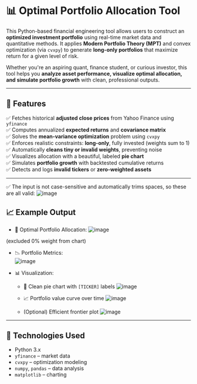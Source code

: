 # 📊 Optimal Portfolio Allocation Tool

This Python-based financial engineering tool allows users to construct an **optimized investment portfolio** using real-time market data and quantitative methods. It applies **Modern Portfolio Theory (MPT)** and convex optimization (via `cvxpy`) to generate **long-only portfolios** that maximize return for a given level of risk.

Whether you're an aspiring quant, finance student, or curious investor, this tool helps you **analyze asset performance, visualize optimal allocation, and simulate portfolio growth** with clean, professional outputs.

---

## 🔧 Features

✅ Fetches historical **adjusted close prices** from Yahoo Finance using `yfinance`  
✅ Computes annualized **expected returns** and **covariance matrix**  
✅ Solves the **mean-variance optimization** problem using `cvxpy`  
✅ Enforces realistic constraints: **long-only**, fully invested (weights sum to 1)  
✅ Automatically **cleans tiny or invalid weights**, preventing noise  
✅ Visualizes allocation with a beautiful, labeled **pie chart**  
✅ Simulates **portfolio growth** with backtested cumulative returns  
✅ Detects and logs **invalid tickers** or **zero-weighted assets**  

---
✅ The input is not case-sensitive and automatically trims spaces, so these are all valid:
![image](https://github.com/user-attachments/assets/efb233ae-af90-40a8-b049-4b9164504f8d)


## 📈 Example Output
- 💼 Optimal Portfolio Allocation:
![image](https://github.com/user-attachments/assets/8fc0c81a-f6d6-495b-9f4b-75bd4d524b34)



(excluded 0% weight from chart)

- 📉 Portfolio Metrics:  
![image](https://github.com/user-attachments/assets/ab66f31b-4bc1-40b4-a890-ad735621d10a)


- 📊 Visualization:
  - 🥧 Clean pie chart with `[TICKER]` labels
![image](https://github.com/user-attachments/assets/bc27cb54-e7d1-4107-8271-d388d56b8763)
  
  - 📈 Portfolio value curve over time
![image](https://github.com/user-attachments/assets/41555c1c-5054-4ca1-9126-e1f169f36d8b)

  - (Optional) Efficient frontier plot
![image](https://github.com/user-attachments/assets/facff4ce-71e7-4bbd-885c-5af9c4aefac8)

---

## 🧪 Technologies Used

- Python 3.x  
- `yfinance` – market data  
- `cvxpy` – optimization modeling  
- `numpy`, `pandas` – data analysis  
- `matplotlib` – charting  
